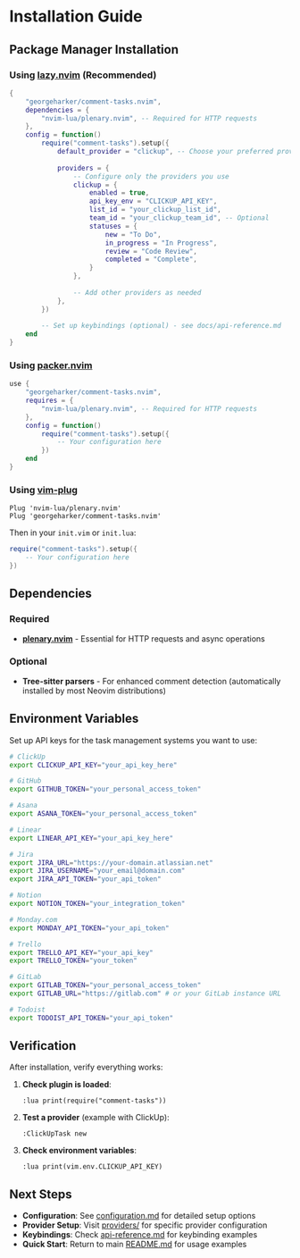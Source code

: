 # Installation Guide

## Package Manager Installation

### Using [lazy.nvim](https://github.com/folke/lazy.nvim) (Recommended)

```lua
{
    "georgeharker/comment-tasks.nvim",
    dependencies = {
        "nvim-lua/plenary.nvim", -- Required for HTTP requests
    },
    config = function()
        require("comment-tasks").setup({
            default_provider = "clickup", -- Choose your preferred provider
            
            providers = {
                -- Configure only the providers you use
                clickup = {
                    enabled = true,
                    api_key_env = "CLICKUP_API_KEY",
                    list_id = "your_clickup_list_id",
                    team_id = "your_clickup_team_id", -- Optional
                    statuses = {
                        new = "To Do",
                        in_progress = "In Progress", 
                        review = "Code Review",
                        completed = "Complete",
                    }
                },
                
                -- Add other providers as needed
            },
        })
        
        -- Set up keybindings (optional) - see docs/api-reference.md
    end
}
```

### Using [packer.nvim](https://github.com/wbthomason/packer.nvim)

```lua
use {
    "georgeharker/comment-tasks.nvim",
    requires = {
        "nvim-lua/plenary.nvim", -- Required for HTTP requests
    },
    config = function()
        require("comment-tasks").setup({
            -- Your configuration here
        })
    end
}
```

### Using [vim-plug](https://github.com/junegunn/vim-plug)

```vim
Plug 'nvim-lua/plenary.nvim'
Plug 'georgeharker/comment-tasks.nvim'
```

Then in your `init.vim` or `init.lua`:

```lua
require("comment-tasks").setup({
    -- Your configuration here
})
```

## Dependencies

### Required
- **[plenary.nvim](https://github.com/nvim-lua/plenary.nvim)** - Essential for HTTP requests and async operations

### Optional
- **Tree-sitter parsers** - For enhanced comment detection (automatically installed by most Neovim distributions)

## Environment Variables

Set up API keys for the task management systems you want to use:

```bash
# ClickUp
export CLICKUP_API_KEY="your_api_key_here"

# GitHub  
export GITHUB_TOKEN="your_personal_access_token"

# Asana
export ASANA_TOKEN="your_personal_access_token"

# Linear
export LINEAR_API_KEY="your_api_key_here"

# Jira
export JIRA_URL="https://your-domain.atlassian.net"
export JIRA_USERNAME="your_email@domain.com"
export JIRA_API_TOKEN="your_api_token"

# Notion
export NOTION_TOKEN="your_integration_token"

# Monday.com
export MONDAY_API_TOKEN="your_api_token"

# Trello
export TRELLO_API_KEY="your_api_key"
export TRELLO_TOKEN="your_token"

# GitLab
export GITLAB_TOKEN="your_personal_access_token"
export GITLAB_URL="https://gitlab.com" # or your GitLab instance URL

# Todoist
export TODOIST_API_TOKEN="your_api_token"
```

## Verification

After installation, verify everything works:

1. **Check plugin is loaded**:
   ```vim
   :lua print(require("comment-tasks"))
   ```

2. **Test a provider** (example with ClickUp):
   ```vim
   :ClickUpTask new
   ```

3. **Check environment variables**:
   ```vim
   :lua print(vim.env.CLICKUP_API_KEY)
   ```

## Next Steps

- **Configuration**: See [configuration.md](configuration.md) for detailed setup options
- **Provider Setup**: Visit [providers/](providers/) for specific provider configuration
- **Keybindings**: Check [api-reference.md](api-reference.md) for keybinding examples
- **Quick Start**: Return to main [README.md](../README.md#quick-start) for usage examples